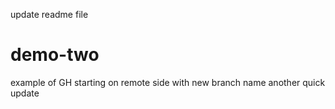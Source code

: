 update readme file
# demo-two
 example of GH starting  on remote  side with new branch  name
another quick update 
